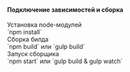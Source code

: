 <h4>Подключение зависимостей и сборка</h4>
Установка node-модулей<br>
`npm install`<br>
Сборка билда<br>
`npm build` или `gulp build`<br>
Запуск сборщика<br>
`npm start` или `gulp build & gulp watch`<br>
